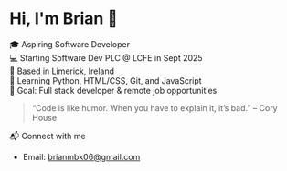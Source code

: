 # Hi, I'm Brian 👋

🎓 Aspiring Software Developer  
💻 Starting Software Dev PLC @ LCFE in Sept 2025  
📍 Based in Limerick, Ireland  
🔧 Learning Python, HTML/CSS, Git, and JavaScript  
🚀 Goal: Full stack developer & remote job opportunities

> “Code is like humor. When you have to explain it, it’s bad.” – Cory House

📬 Connect with me
- Email: brianmbk06@gmail.com

